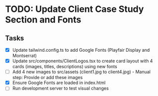 # TODO: Update Client Case Study Section and Fonts

## Tasks
- [x] Update tailwind.config.ts to add Google Fonts (Playfair Display and Montserrat)
- [x] Update src/components/ClientLogos.tsx to create card layout with 4 cards (images, titles, descriptions) using new fonts
- [ ] Add 4 new images to src/assets (client1.jpg to client4.jpg) - Manual step: Provide or add these images
- [x] Ensure Google Fonts are loaded in index.html
- [ ] Run development server to test visual changes
